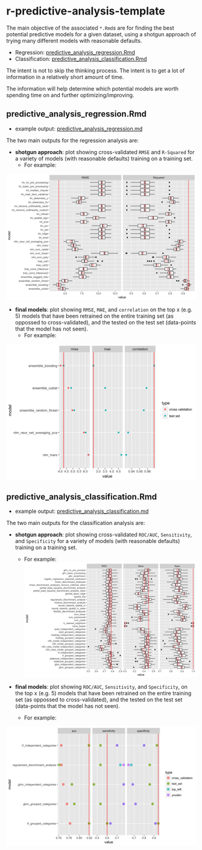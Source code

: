# r-predictive-analysis-template

The main objective of the associated `*.Rmd`s are for finding the best potential predictive models for a given dataset, using a shotgun approach of trying many different models with reasonable defaults.

- Regression: [predictive_analysis_regression.Rmd](./predictive_analysis_regression.Rmd)
- Classification: [predictive_analysis_classification.Rmd](./predictive_analysis_classification.Rmd)

The intent is not to skip the thinking process. The intent is to get a lot of information in a relatively short amount of time.

The information will help determine which potential models are worth spending time on and further optimizing/improving.

## predictive_analysis_regression.Rmd

- example output: [predictive_analysis_regression.md](./predictive_analysis_regression.md)

The two main outputs for the regression analysis are:

- **shotgun approach**: plot showing cross-validated `RMSE` and `R-Squared` for a variety of models (with reasonable defaults) training on a training set.
	- For example:

![spot_check](./predictive_analysis_regression_files/figure-markdown_github/resamples_regression-1.png)

- **final models**: plot showing `RMSE`, `MAE`, and `correlation` on the top x (e.g. 5) models that have been retrained on the entire training set (as oppossed to cross-validated), and the tested on the test set (data-points that the model has not seen).
	- For example:

![final_models](./predictive_analysis_regression_files/figure-markdown_github/determine_best_models-32.png)

## predictive_analysis_classification.Rmd

- example output: [predictive_analysis_classification.md](./predictive_analysis_classification.md)

The two main outputs for the classification analysis are:

- **shotgun approach**: plot showing cross-validated `ROC/AUC`, `Sensitivity`, and `Specificity` for a variety of models (with reasonable defaults) training on a training set.
	- For example:
![spot_check](./predictive_analysis_classification_files/figure-markdown_github/resamples_regression-1.png)

- **final models**: plot showing `ROC/AUC`, `Sensitivity`, and `Specificity`, on the top x (e.g. 5) models that have been retrained on the entire training set (as oppossed to cross-validated), and the tested on the test set (data-points that the model has not seen).
	- For example:

![final_models](./predictive_analysis_classification_files/figure-markdown_github/top_models-58.png)
